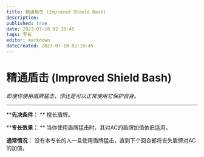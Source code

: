 ```yaml
---
title: 精通盾击 (Improved Shield Bash)
description: 
published: true
date: 2023-07-10 02:10:45
tags: 专长
editor: markdown
dateCreated: 2023-07-10 02:10:45
---
```


# 精通盾击 (Improved Shield Bash)

_即便你使用盾牌猛击，你还是可以正常使用它保护自身。_

* * *

****先决条件：** ** 擅长盾牌。

****专长效果：** ** 当你使用盾牌猛击时，其对AC的盾牌加值依旧适用。

**通常情况：** 没有本专长的人一旦使用盾牌猛击，直到下个回合都将丧失盾牌对AC的加值。

